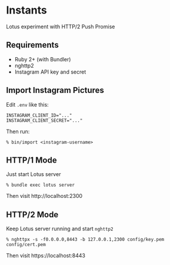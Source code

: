 # Instants

Lotus experiment with HTTP/2 Push Promise

## Requirements

  * Ruby 2+ (with Bundler)
  * nghttp2
  * Instagram API key and secret

## Import Instagram Pictures

Edit `.env` like this:

```
INSTAGRAM_CLIENT_ID="..."
INSTAGRAM_CLIENT_SECRET="..."
```

Then run:

```shell
% bin/import <instagram-username>
```

## HTTP/1 Mode

Just start Lotus server

```shell
% bundle exec lotus server
```

Then visit http://localhost:2300

## HTTP/2 Mode

Keep Lotus server running and start `nghttp2`

```shell
% nghttpx -s -f0.0.0.0,8443 -b 127.0.0.1,2300 config/key.pem config/cert.pem
```

Then visit https://localhost:8443
